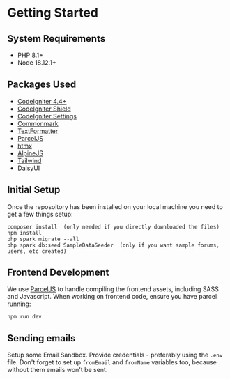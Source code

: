 # Getting Started

## System Requirements

-   PHP 8.1+
-   Node 18.12.1+

## Packages Used

-   [CodeIgniter 4.4+](https://codeigniter.com/)
-   [CodeIgniter Shield](https://github.com/codeigniter4/shield)
-   [CodeIgniter Settings](https://github.com/codeigniter4/settings)
-   [Commonmark](https://github.com/thephpleague/commonmark)
-   [TextFormatter](https://github.com/s9e/TextFormatter)
-   [ParcelJS](https://parceljs.org/)
-   [htmx](https://htmx.org/)
-   [AlpineJS](https://alpinejs.dev/)
-   [Tailwind](https://tailwindcss.com/)
-   [DaisyUI](https://daisyui.com/)

## Initial Setup

Once the reposoitory has been installed on your local machine you need to get a few things setup:

```cli
composer install  (only needed if you directly downloaded the files)
npm install
php spark migrate --all
php spark db:seed SampleDataSeeder  (only if you want sample forums, users, etc created)
```

## Frontend Development

We use [ParcelJS]() to handle compiling the frontend assets, including SASS and Javascript. When working on frontend code, ensure you have parcel running:

```cli
npm run dev
```

## Sending emails

Setup some Email Sandbox. Provide credentials - preferably using the `.env` file. 
Don't forget to set up `fromEmail` and `fromName` variables too, because without them emails won't be sent.
